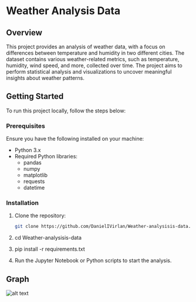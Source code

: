 # Weather Analysis Data

## Overview

This project provides an analysis of weather data, with a focus on differences between temperature and humidity in two different cities. The dataset contains various weather-related metrics, such as temperature, humidity, wind speed, and more, collected over time. The project aims to perform statistical analysis and visualizations to uncover meaningful insights about weather patterns.

## Getting Started

To run this project locally, follow the steps below:

### Prerequisites

Ensure you have the following installed on your machine:

- Python 3.x
- Required Python libraries:
  - pandas
  - numpy
  - matplotlib
  - requests
  - datetime

### Installation

1. Clone the repository:
   ```bash
   git clone https://github.com/DanielIVirlan/Weather-analysisis-data.git
   

2. cd Weather-analysisis-data


3. pip install -r requirements.txt


4. Run the Jupyter Notebook or Python scripts to start the analysis.



## Graph

![alt text](docs/image.png)



